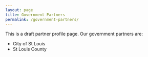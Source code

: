 ```yaml
---
layout: page
title: Government Partners
permalink: /government-partners/
---  
```

This is a draft partner profile page.  Our government partners are:  
  
* City of St Louis  
* St Louis County  
